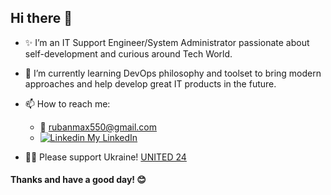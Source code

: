 ## Hi there 👋


- ✨ I’m an IT Support Engineer/System Administrator passionate about self-development and curious around Tech World.
- 🌱 I’m currently learning DevOps philosophy and toolset to bring modern approaches and help develop great IT products in the future.

- 📫 How to reach me:
    - 📧 rubanmax550@gmail.com
    - [![Linkedin](https://i.stack.imgur.com/gVE0j.png) My LinkedIn](https://www.linkedin.com/in/maksym-ruban/)

- 💙💛 Please support Ukraine! [UNITED 24](https://u24.gov.ua/)

#### Thanks and have a good day! 😊

